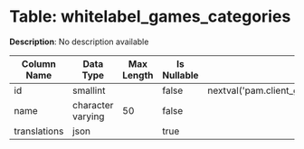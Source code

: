 # Table: whitelabel_games_categories

**Description**: No description available

| Column Name | Data Type | Max Length | Is Nullable | Default | Primary Key | Foreign Key |
|-------------|-----------|------------|-------------|---------|-------------|-------------|
| id | smallint |  | false | nextval('pam.client_games_categories_id_seq'::regclass) | whitelabel_games_categories | whitelabel_games_categories |
| name | character varying | 50 | false |  |  |  |
| translations | json |  | true |  |  |  |
